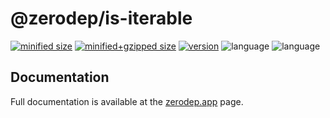 # @zerodep/is-iterable

[![minified size](https://img.shields.io/bundlephobia/min/@zerodep/is-iterable?style=flat-square&color=blue)](https://bundlephobia.com/package/@zerodep/is-iterable)
[![minified+gzipped size](https://img.shields.io/bundlephobia/minzip/@zerodep/is-iterable?style=flat-square&color=blue)](https://bundlephobia.com/package/@zerodep/is-iterable)
[![version](https://img.shields.io/npm/v/@zerodep/is-iterable?style=flat-square&color=blue)](https://www.npmjs.com/package/@zerodep/is-iterable)
![language](https://img.shields.io/github/languages/top/cdepage/zerodep?style=flat-square)
![language](https://img.shields.io/badge/types-included-blue?style=flat-square)

## Documentation

Full documentation is available at the [zerodep.app](http://zerodep.app/is/iterable) page.

